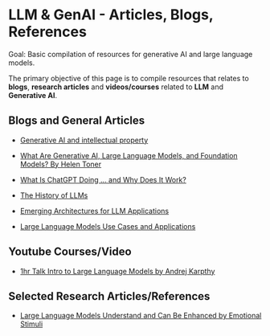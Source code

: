 # LLM & GenAI - Articles, Blogs, References
Goal: Basic compilation of resources for generative AI and large language models.

The primary objective of this page is to compile resources that relates to **blogs**, **research articles** and **videos/courses** related to **LLM** and **Generative AI**. 

## Blogs and General Articles

 - [Generative AI and intellectual property](https://www.ben-evans.com/benedictevans/2023/8/27/generative-ai-ad-intellectual-property)

 - [What Are Generative AI, Large Language Models, and Foundation Models? By Helen Toner](https://cset.georgetown.edu/article/what-are-generative-ai-large-language-models-and-foundation-models/)

 - [What Is ChatGPT Doing … and Why Does It Work?](https://writings.stephenwolfram.com/2023/02/what-is-chatgpt-doing-and-why-does-it-work/)
 
 - [The History of LLMs](https://www.turingpost.com/p/llmhistory-recap)
 
 - [Emerging Architectures for LLM Applications](https://a16z.com/2023/06/20/emerging-architectures-for-llm-applications/?utm_source=substack&utm_medium=email)
 
 - [Large Language Models Use Cases and Applications](https://vectara.com/large-language-models-use-cases/)


## Youtube Courses/Video
- [1hr Talk Intro to Large Language Models by Andrej Karpthy](https://www.youtube.com/watch?v=zjkBMFhNj_g)

## Selected Research Articles/References
- [Large Language Models Understand and Can Be Enhanced by Emotional Stimuli](https://arxiv.org/abs/2307.11760)
